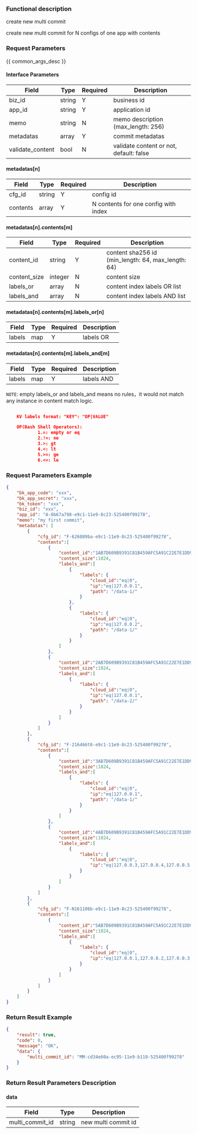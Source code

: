 ### Functional description

create new multi commit

create new multi commit for N configs of one app with contents

### Request Parameters

{{ common_args_desc }}

#### Interface Parameters

| Field            | Type      | Required  | Description |
|------------------|-----------|-----------|-------------|
| biz_id           |  string   | Y         | business id |
| app_id           |  string   | Y         | application id |
| memo             |  string   | N         | memo description (max_length: 256) |
| metadatas        |  array    | Y         | commit metadatas |
| validate_content |  bool     | N         | validate content or not, default: false |

#### metadatas[n]

| Field       | Type      | Required | Description |
|-------------|-----------|----------|-------------|
| cfg_id      |  string   | Y        | config id   |
| contents    |  array    | Y        | N contents for one config with index |

#### metadatas[n].contents[m]

| Field         | Type      | Required | Description |
|---------------|-----------|----------|-------------|
| content_id    |  string   | Y        | content sha256 id (min_length: 64, max_length: 64) |
| content_size  |  integer  | N        | content size |
| labels_or     |  array    | N        | content index labels OR list  |
| labels_and    |  array    | N        | content index labels AND list  |

#### metadatas[n].contents[m].labels_or[n]

| Field  | Type    | Required | Description |
|--------|---------|----------|-------------|
| labels |  map    | Y        | labels OR   |

#### metadatas[n].contents[m].labels_and[m]

| Field  | Type    | Required | Description |
|--------|---------|----------|-------------|
| labels |  map    | Y        | labels AND  |

`NOTE`: empty labels_or and labels_and means no rules，it would not match any instance in content match logic.

```json

	KV labels format: "KEY": "OP|VALUE"

	OP(Bash Shell Operators):
			1.=: empty or eq
			2.!=: ne
			3.>: gt
			4.<: lt
			5.>=: ge
			6.<=: le
```

### Request Parameters Example

```json
{
    "bk_app_code": "xxx",
    "bk_app_secret": "xxx",
    "bk_token": "xxx",
    "biz_id": "xxx",
    "app_id": "A-0b67a798-e9c1-11e9-8c23-525400f99278",
    "memo": "my first commit",
    "metadatas": [
        {
            "cfg_id": "F-626889ba-e9c1-11e9-8c23-525400f99278",
            "contents":[
                {
                    "content_id":"1AB7D609B9391C81B459AFC5A91C22E7E1DD92A9A956D7263DF3001F87CAE6D1",
                    "content_size":1024,
                    "labels_and":[
                        {
                            "labels": {
                                "cloud_id":"eq|0",
                                "ip":"eq|127.0.0.1",
                                "path": "/data-1/"
                            }
                        },
                        {
                            "labels": {
                                "cloud_id":"eq|0",
                                "ip":"eq|127.0.0.2",
                                "path": "/data-1/"
                            }
                        }
                    ]
                },
                {
                    "content_id":"2AB7D609B9391C81B459AFC5A91C22E7E1DD92A9A956D7263DF3001F87CAE6D2",
                    "content_size":1024,
                    "labels_and":[
                        {
                            "labels": {
                                "cloud_id":"eq|0",
                                "ip":"eq|127.0.0.1",
                                "path": "/data-2/"
                            }
                        }
                    ]
                }
            ]
        },
        {
            "cfg_id": "F-216466t6-e9c1-11e9-8c23-525400f99278",
            "contents":[
                {
                    "content_id":"3AB7D609B9391C81B459AFC5A91C22E7E1DD92A9A956D7263DF3001F87CAE6D3",
                    "content_size":1024,
                    "labels_and":[
                        {
                            "labels": {
                                "cloud_id":"eq|0",
                                "ip":"eq|127.0.0.1",
                                "path": "/data-1/"
                            }
                        }
                    ]
                },
                {
                    "content_id":"4AB7D609B9391C81B459AFC5A91C22E7E1DD92A9A956D7263DF3001F87CAE6D4",
                    "content_size":1024,
                    "labels_and":[
                        {
                            "labels": {
                                "cloud_id":"eq|0",
                                "ip":"eq|127.0.0.3,127.0.0.4,127.0.0.5,127.0.0.6"
                            }
                        }
                    ]
                }
            ]
        },
        {
            "cfg_id": "F-N161106b-e9c1-11e9-8c23-525400f99278",
            "contents":[
                {
                    "content_id":"5AB7D609B9391C81B459AFC5A91C22E7E1DD92A9A956D7263DF3001F87CAE6D5",
                    "content_size":1024,
                    "labels_and":[
                        {
                            "labels": {
                                "cloud_id":"eq|0",
                                "ip":"eq|127.0.0.1,127.0.0.2,127.0.0.3,127.0.0.4,127.0.0.5,127.0.0.6"
                            }
                        }
                    ]
                }
            ]
        }
    ]
}
```

### Return Result Example

```json
{
    "result": true,
    "code": 0,
    "message": "OK",
    "data": {
        "multi_commit_id": "MM-cd34e60a-ec95-11e9-b110-525400f99278"
    }
}
```

### Return Result Parameters Description

#### data

| Field            | Type   | Description |
|------------------|--------|-------------|
| multi_commit_id  | string | new multi commit id |
